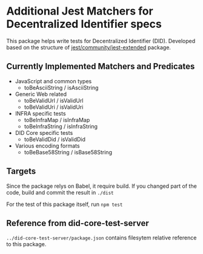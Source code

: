 # Additional Jest Matchers for Decentralized Identifier specs

This package helps write tests for Decentralized Identifier (DID).
Developed based on the structure of [jest/community/jest-extended](https://github.com/jest-community/jest-extended) package.

## Currently Implemented Matchers and Predicates

- JavaScript and common types
  - toBeAsciiString / isAsciiString
- Generic Web related
  - toBeValidUrl / isValidUrl
  - toBeValidUri / isValidUri
- INFRA specific tests
  - toBeInfraMap / isInfraMap
  - toBeInfraString / isInfraString
- DID Core specific tests
  - toBeValidDid / isValidDid
- Various encoding formats
  - toBeBase58String / isBase58String

## Targets

Since the package relys on Babel, it require build.
If you changed part of the code, build and commit the result in `./dist`

For the test of this package itself, run `npm test`

## Reference from did-core-test-server

`../did-core-test-server/package.json` contains filesytem relative reference to this package.
